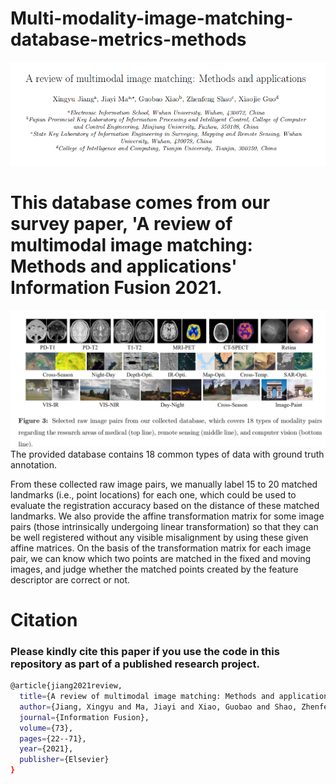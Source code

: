 # Multi-modality-image-matching-database-metrics-methods 
![Error show](https://github.com/StaRainJ/Multi-modality-image-matching-database-metrics-methods/blob/master/Multimodal_Image_Matching_Datasets/AouthroList.png)
# This database comes from our survey paper, 'A review of multimodal image matching: Methods and applications' Information Fusion 2021.  
![Error show](https://github.com/StaRainJ/Multi-modality-image-matching-database-metrics-methods/blob/master/Multimodal_Image_Matching_Datasets/OverviewImagePairs.png)
The provided database  contains 18 common types of data with ground truth annotation.

  From these collected raw image pairs, we manually label 15 to 20 matched landmarks (i.e., point locations) for each one, which could be used to evaluate the registration accuracy based on the distance of these matched landmarks. We also provide the affine transformation matrix for some image pairs (those intrinsically undergoing linear transformation) so that they can be well registered without any visible misalignment by using these given affine matrices. On the basis of the transformation matrix for each image pair, we can know which two points are matched in the fixed and moving images, and judge whether the matched points created by the feature descriptor are correct or not.

# Citation
### Please kindly cite this paper if you use the code in this repository as part of a published research project.

```bash
@article{jiang2021review,
  title={A review of multimodal image matching: Methods and applications},
  author={Jiang, Xingyu and Ma, Jiayi and Xiao, Guobao and Shao, Zhenfeng and Guo, Xiaojie},
  journal={Information Fusion},
  volume={73},
  pages={22--71},
  year={2021},
  publisher={Elsevier}
}
```
